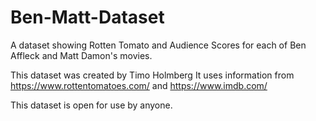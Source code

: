# Ben-Matt-Dataset
A dataset showing Rotten Tomato and Audience Scores for each of Ben Affleck and Matt Damon's movies.

This dataset was created by Timo Holmberg
It uses information from 
https://www.rottentomatoes.com/
and
https://www.imdb.com/

This dataset is open for use by anyone.

